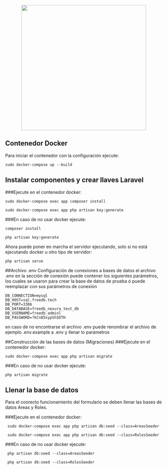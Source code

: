 <p align="center"><a href="https://laravel.com" target="_blank"><img src="https://raw.githubusercontent.com/laravel/art/master/logo-lockup/5%20SVG/2%20CMYK/1%20Full%20Color/laravel-logolockup-cmyk-red.svg" width="400"></a></p>



## Contenedor Docker
Para iniciar el contenedor con la configuración ejecute:
```
sudo docker-compose up --build
```
## Instalar componentes y crear llaves Laravel
###Ejecute en el contenedor docker:
```
sudo docker-compose exec app composer install

sudo docker-compose exec app php artisan key:generate
```

###En caso de no usar docker ejecute:
```
composer install

php artisan key:generate
```
Ahora puede poner en marcha el servidor ejecutando, solo si no está ejecutando docker u otro tipo de servidor:
```
php artisan serve
```

##Archivo .env Configuración de conexiones a bases de datos
el archivo .env en la sección de conexión puede contener los siguientes parámetros,
los cuales se usaron para crear la base de datos de prueba ó puede reemplazar con sus parámetros de conexión

```
DB_CONNECTION=mysql
DB_HOST=sql.freedb.tech
DB_PORT=3306
DB_DATABASE=freedb_nexura_test_db
DB_USERNAME=freedb_adminl
DB_PASSWORD=?kCn85xypSh5DTH
```
en caso de no encontrarse el archivo .env puede renombrar el archivo de ejemplo .env.example a .env y llenar lo parámetros

##Construcción de las bases de datos (Migraciones)
###Ejecute en el contenedor docker:
```
sudo docker-compose exec app php artisan migrate
```

###En caso de no usar docker ejecute:
```
php artisan migrate
```

## Llenar la base de datos

Para el coorecto funcionamiento del formulario se deben llenar las bases de datos
Areas y Roles.

###Ejecute en el contenedor docker:
```
 sudo docker-compose exec app php artisan db:seed --class=AreasSeeder

 sudo docker-compose exec app php artisan db:seed --class=RolesSeeder
 ```

###En caso de no usar docker ejecute:
```
 php artisan db:seed --class=AreasSeeder

 php artisan db:seed --class=RolesSeeder
 ```
